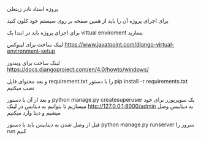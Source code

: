 پروژه استاد نادر زینعلی


برای اجرای پروژه آن را باید از همین صفحه بر روی سیستم خود کلون کنید

برای اجرای پروژه باید در ابتدا یک vittual enviroment بسازید

لینک ساخت برای لینوکس  https://www.javatpoint.com/django-virtual-environment-setup

لینک ساخت برای ویندوز https://docs.djangoproject.com/en/4.0/howto/windows/

و بعد محتوای فایل requirement.txt را با دستور pip install -r requirements.txt نصب میکنیم

و بعد از آن با دستور python manage.py createsuperuser یک سوپریوزر برای خود میسازیم تا بتوانیم به دیتابس در لینک http://127.0.0.1:8000/admin به دیتابیس وصل میشیم و دیتا وارد میکنیم

قبل از وصل شدن به دیتابیس باید با دستور python manage.py runserver سرور را run کنیم
